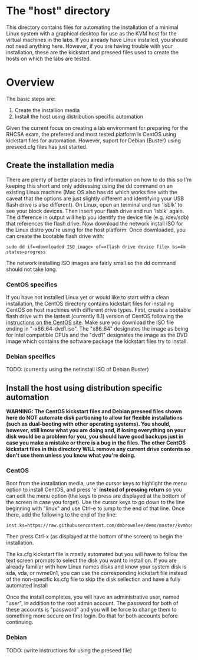 # The "host" directory
This directory contains files for automating the installation of a minimal Linux system with a graphical desktop for use as the KVM host for the virtual machines in the labs.  If you already have Linux installed, you should not need anything here.  However, if you are having trouble with your installation, these are the kickstart and preseed files used to create the hosts on which the labs are tested.

# Overview
The basic steps are:
1. Create the installion media
2. Install the host using distribution specific automation

Given the current focus on creating a lab environment for preparing for the RHCSA exam, the preferred and most tested platform is CentOS using kickstart files for automation.  However, suport for Debian (Buster) using preseed.cfg files has just started.

## Create the installation media
There are plenty of better places to find information on how to do this so I'm keeping this short and only addressing using the dd command on an existing Linux machine (Mac OS also has dd which works fine with the caveat that the options are just slightly different and identifying your USB flash drive is also different).  On Linux, open an terminal and run 'lsblk' to see your block devices.  Then insert your flash drive and run 'lsblk' again.  The difference in output will help you identify the device file (e.g. /dev/sdb) that references the flash drive.  Now download the network install ISO for the Linux distro you're using for the host platform.  Once downloaded, you can create the bootable flash drive with:
```
sudo dd if=<downloaded ISO image> of=<flash drive device file> bs=4m status=progress
```
The network installing ISO images are fairly small so the dd command should not take long.

### CentOS specifics
If you have not installed Linux yet or would like to start with a clean installation, the CentOS directory contains kickstart files for installing CentOS on host machines with different drive types.  First, create a bootable flash drive with the lastest (currently 8.1) version of CentOS following the [instructions on the CentOS site](https://docs.centos.org/en-US/8-docs/standard-install/assembly_preparing-for-your-installation/#making-media_preparing-for-your-installation).  Make sure you download the ISO file ending in "-x86_64-dvd1.iso".  The "x86_64" designates the image as being for Intel compatible CPUs and the "dvd1" designates the image as the DVD image which contains the software package the kickstart files try to install.

### Debian specifics
TODO: (currently using the netinstall ISO of Debian Buster)

## Install the host using distribution specific automation
**WARNING: The CentOS kickstart files and Debian preseed files shown here do NOT automate disk partioning to allow for flexible installations (such as dual-booting with other operating systems).  You should, however, still know what you are doing and, if losing everything on your disk would be a problem for you, you should have good backups just in case you make a mistake or there is a bug in the files.  The other CentOS kickstart files in this directory WILL remove any current drive contents so don't use them unless you know what you're doing.**

### CentOS
Boot from the installation media, use the cursor keys to highlight the menu option to install CentOS, and press 'e' __instead of pressing return__ so you can edit the menu option (the keys to press are displayed at the bottom of the screen in case you forget).  Use the cursor keys to go down to the line beginning with "linux" and use Ctrl-e to jump to the end of that line.  Once there, add the following to the end of the line:
```
inst.ks=https://raw.githubusercontent.com/dmbrownlee/demo/master/kvmhost/CentOS/ks.cfg
```
Then press Ctrl-x (as displayed at the bottom of the screen) to begin the installation.

The ks.cfg kickstart file is mostly automated but you will have to follow the text screen prompts to select the disk you want to install on.  If you are already familiar with how Linux names disks and know your system disk is sda, vda, or nvme0n1, you can use the corresponding kickstart file instead of the non-specific ks.cfg file to skip the disk sellection and have a fully automated install

Once the install completes, you will have an administrative user, named "user", in addition to the root admin account.  The password for both of these accounts is "password" and you will be force to change them to something more secure on first login.  Do that for both accounts before continuing.

### Debian
TODO: (write instructions for using the preseed file)
